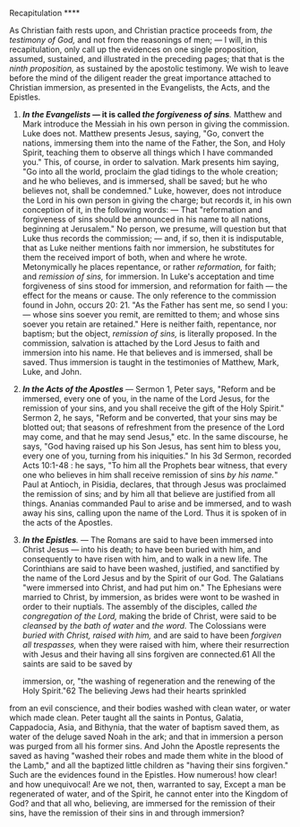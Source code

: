 Recapitulation ****

As Christian faith rests upon, and Christian practice proceeds from, *the testimony of God,* and not from the reasonings of men; — I will, in  this  recapitulation,  only  call  up  the  evidences  on  one  single proposition, assumed, sustained, and illustrated in the preceding pages;  that  that  is  the  *ninth  proposition,*  as  sustained  by  the apostolic  testimony.  We  wish  to  leave  before  the  mind  of  the diligent  reader  the  great  importance  attached  to  Christian immersion,  as  presented  in  the  Evangelists,  the  Acts,  and  the Epistles. 

1. __*In the Evangelists* — it is called *the forgiveness of sins*__*.* Matthew and Mark introduce the Messiah in his own person in giving the commission. Luke does not. Matthew presents Jesus, saying, "Go, convert the nations, immersing them into the name of the Father, the Son, and Holy Spirit, teaching them to observe all things which I have commanded you." This, of course, in order to salvation. Mark presents him saying, "Go into all the world, proclaim the glad tidings to the whole creation; and he who believes, and is immersed,  shall  be  saved;  but  he  who  believes  not,  shall  be condemned." Luke, however, does not introduce the Lord in his own  person  in  giving  the  charge;  but  records  it,  in  his  own conception of it, in the following words: — That "reformation and forgiveness of sins should be announced in his name to all nations, beginning at Jerusalem." No person, we presume, will question but that  Luke  thus  records  the  commission; — and,  if  so,  then  it  is indisputable, that as Luke neither mentions faith nor immersion, he substitutes for them the received import of both, when and where he  wrote.  Metonymically  he  places  repentance,  or  rather *reformation,*  for  faith;  and  *remission  of  sins,*  for  immersion.  In Luke's  acceptation  and  time  forgiveness  of  sins  stood  for immersion, and reformation for faith — the effect for the means or cause. The only reference to the commission found in John, occurs 20: 21. "As the Father has sent me, so send I you: — whose sins soever you remit, are remitted to them; and whose sins soever you retain are retained." Here is neither faith, repentance, nor baptism; but  the  object,  *remission  of  sins,*  is  literally  proposed.  In  the commission, salvation is attached by the Lord Jesus to faith and immersion into his name. He that believes and is immersed, shall be saved. Thus immersion is taught in the testimonies of Matthew, Mark, Luke, and John. 
2. ***In the Acts of the Apostles*** — Sermon 1, Peter says, "Reform and be immersed, every one of you, in the name of the Lord Jesus, for the remission of your sins, and you shall receive the gift of the Holy Spirit." Sermon 2, he says, "Reform and be converted, that your sins may be blotted out; that seasons of refreshment from the presence of the Lord may come, and that he may send Jesus," etc. In the same discourse, he says,  "God having raised up his Son Jesus, has sent him to bless you, every one of you, turning from his iniquities." In his 3d Sermon, recorded Acts 10:1-48 : he says, "To him all the Prophets bear witness, that every one who believes in him shall receive remission of sins *by his name.*" Paul at Antioch, in  Pisidia,  declares,  that  through  Jesus  was  proclaimed  the remission of sins; and by him all that believe are justified from all things. Ananias commanded Paul to arise and be immersed, and to wash away his sins, calling upon the name of the Lord. Thus it is spoken of in the acts of the Apostles. 
2. ***In the Epistles**.* — The Romans are said to have been immersed into Christ Jesus — into his death; to have been buried with him, and consequently to have risen with him, and to walk in a new life. The Corinthians are said to have been washed, justified, and sanctified by the name of the Lord Jesus and by the Spirit of our God. The Galatians "were immersed into Christ, and had put him on." The Ephesians were married to Christ, by immersion, as brides were wont to be washed in order to their nuptials. The assembly of the disciples, called *the congregation of the Lord,* making the bride of Christ, were said to be *cleansed* by *the bath of water* and *the word.* The Colossians were *buried with Christ, raised with him,* and are said to have been *forgiven all trespasses,* when they were raised with him, where their resurrection with Jesus and their having all sins forgiven are connected.61 All the saints are said to be saved by 

   immersion, or, "the washing of regeneration and the renewing of the Holy Spirit."62 The believing Jews had their hearts sprinkled 

from an evil conscience, and their bodies washed with clean water, or water which made clean. Peter taught all the saints in Pontus, Galatia, Cappadocia, Asia, and Bithynia, that the water of baptism saved them, as water of the deluge saved Noah in the ark; and that in immersion a person was purged from all his former sins. And John  the  Apostle  represents  the  saved  as  having  "washed  their robes and made them white in the blood of the Lamb," and all the baptized little children as "having their sins forgiven." Such are the evidences found in the Epistles. How numerous! how clear! and how unequivocal! Are we not, then, warranted to say, Except a man be regenerated of water, and of the Spirit, he cannot enter into the Kingdom of God? and that all who, believing, are immersed for the remission of their sins, have the remission of their sins in and through immersion? 

